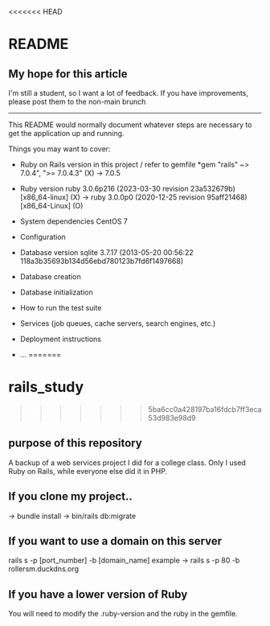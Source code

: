 <<<<<<< HEAD
# README

## My hope for this article
I'm still a student, so I want a lot of feedback.
If you have improvements, please post them to the non-main brunch

-----

This README would normally document whatever steps are necessary to get the
application up and running.

Things you may want to cover:

* Ruby on Rails version in this project / refer to gemfile
*gem "rails"
~> 7.0.4", ">= 7.0.4.3" (X)
-> 7.0.5
* Ruby version
ruby 3.0.6p216 (2023-03-30 revision 23a532679b) [x86_64-linux] (X)
-> ruby 3.0.0p0 (2020-12-25 revision 95aff21468) [x86_64-Linux] (O)

* System dependencies
CentOS 7

* Configuration

* Database version
sqlite 3.7.17 (2013-05-20 00:56:22 118a3b35693b134d56ebd780123b7fd6f1497668)

* Database creation

* Database initialization

* How to run the test suite

* Services (job queues, cache servers, search engines, etc.)

* Deployment instructions

* ...
=======
# rails_study
>>>>>>> 5ba6cc0a428197ba16fdcb7ff3eca53d983e98d9

## purpose of this repository
A backup of a web services project I did for a college class.
Only I used Ruby on Rails, while everyone else did it in PHP.

## If you clone my project..
-> bundle install
-> bin/rails db:migrate

## If you want to use a domain on this server
rails s -p [port_number] -b [domain_name]
example -> rails s -p 80 -b rollersm.duckdns.org

## If you have a lower version of Ruby
You will need to modify the .ruby-version and the ruby in the gemfile.
